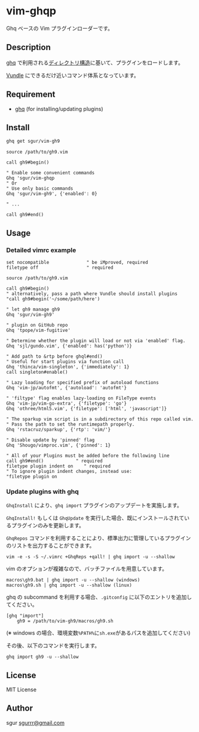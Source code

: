 vim-ghqp
========

Ghq ベースの Vim プラグインローダーです。

Description
-----------

[ghq](https://github.com/motemen/ghq) で利用される[ディレクトリ構造](https://github.com/motemen/ghq#directory-structures)に基いて、プラグインをロードします。

[Vundle](https://github.com/gmarik/Vundle.vim) にできるだけ近いコマンド体系となっています。

Requirement
-----------

- [ghq](https://github.com/motemen/ghq) (for installing/updating plugins)

Install
-------

```sh
ghq get sgur/vim-gh9
```

```vim
source /path/to/gh9.vim

call gh9#begin()

" Enable some convenient commands
Ghq 'sgur/vim-ghqp
" Or
" Use only basic commands
Ghq 'sgur/vim-gh9', {'enabled': 0}

" ...

call gh9#end()
```

Usage
-----

### Detailed vimrc example

```vim
set nocompatible              " be iMproved, required
filetype off                  " required

source /path/to/gh9.vim

call gh9#begin()
" alternatively, pass a path where Vundle should install plugins
"call gh9#begin('~/some/path/here')

" let gh9 manage gh9
Ghq 'sgur/vim-gh9'

" plugin on GitHub repo
Ghq 'tpope/vim-fugitive'

" Determine whether the plugin will load or not via 'enabled' flag.
Ghq 'sjl/gundo.vim', {'enabled': has('python')}

" Add path to &rtp before ghql#end()
" Useful for start plugins via function call
Ghq 'thinca/vim-singleton', {'immediately': 1}
call singleton#enable()

" Lazy loading for specified prefix of autoload functions
Ghq 'vim-jp/autofmt', {'autoload': 'autofmt'}

" 'filtype' flag enables lazy-loading on FileType events
Ghq 'vim-jp/vim-go-extra', {'filetype': 'go'}
Ghq 'othree/html5.vim', {'filetype': ['html', 'javascript']}

" The sparkup vim script is in a subdirectory of this repo called vim.
" Pass the path to set the runtimepath properly.
Ghq 'rstacruz/sparkup', {'rtp': 'vim/'}

" Disable update by 'pinned' flag
Ghq 'Shougo/vimproc.vim', {'pinned': 1}

" All of your Plugins must be added before the following line
call gh9#end()            " required
filetype plugin indent on    " required
" To ignore plugin indent changes, instead use:
"filetype plugin on
```

### Update plugins with ghq

`GhqInstall` により、`ghq import` プラグインのアップデートを実施します。

`GhqInstall!` もしくは `GhqUpdate` を実行した場合、既にインストールされているプラグインのみを更新します。

`GhqRepos` コマンドを利用することにより、標準出力に管理しているプラグインのリストを出力することができます。

```
vim -e -s -S ~/.vimrc +GhqReps +qall! | ghq import -u --shallow
```

vim のオプションが複雑なので、バッチファイルを用意しています。

```
macros\gh9.bat | ghq import -u --shallow (windows)
macros\gh9.sh | ghq import -u --shallow (linux)
```

ghq の subcommand を利用する場合、`.gitconfig` に以下のエントリを追加してください。

```
[ghq "import"]
	gh9 = /path/to/vim-gh9/macros/gh9.sh
```
(※ windows の場合、環境変数`%PATH%`に`sh.exe`があるパスを追加してください)

その後、以下のコマンドを実行します。

```
ghq import gh9 -u --shallow
```


License
-------

MIT License

Author
------

sgur <sgurrr@gmail.com>
